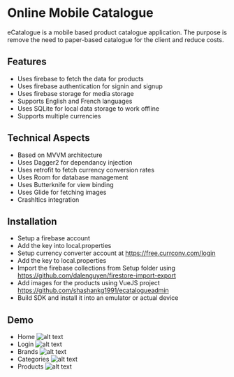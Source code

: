 # Online Mobile Catalogue

eCatalogue is a mobile based product catalogue application. The purpose is remove the need to paper-based catalogue for the client and reduce costs.

## Features
  - Uses firebase to fetch the data for products
  - Uses firebase authentication for signin and signup
  - Uses firebase storage for media storage
  - Supports English and French languages
  - Uses SQLite for local data storage to work offline
  - Supports multiple currencies

## Technical Aspects
  - Based on MVVM architecture
  - Uses Dagger2 for dependancy injection
  - Uses retrofit to fetch currency conversion rates
  - Uses Room for database management
  - Uses Butterknife for view binding
  - Uses Glide for fetching images
  - Crashltics integration

## Installation
  - Setup a firebase account
  - Add the key into local.properties
  - Setup currency converter account at https://free.currconv.com/login
  - Add the key to local.properties
  - Import the firebase collections from Setup folder using https://github.com/dalenguyen/firestore-import-export
  - Add images for the products using VueJS project https://github.com/shashankg1991/ecatalogueadmin
  - Build SDK and install it into an emulator or actual device
 
## Demo
  - Home
  ![alt text](https://github.com/shashankg1991/eCatalogue/blob/master/setup/demoimages/Home.PNG?raw=true)
  - Login
    ![alt text](https://github.com/shashankg1991/eCatalogue/blob/master/setup/demoimages/SignIn.PNG?raw=true)
  - Brands
    ![alt text](https://github.com/shashankg1991/eCatalogue/blob/master/setup/demoimages/Brands.PNG?raw=true)
  - Categories
    ![alt text](https://github.com/shashankg1991/eCatalogue/blob/master/setup/demoimages/Categories.PNG?raw=true)
  - Products
    ![alt text](https://github.com/shashankg1991/eCatalogue/blob/master/setup/demoimages/Products.PNG?raw=true)
  
